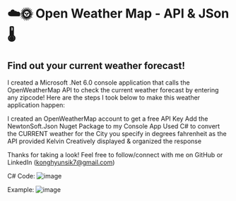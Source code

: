 <h1>☁️🌞 Open Weather Map - API & JSon 🌡️</h1>
<h2>Find out your current weather forecast!</h2>
I created a Microsoft .Net 6.0 console application that calls the OpenWeatherMap API to check the current weather forecast by entering any zipcode! Here are the steps I took below to make this weather application happen:

I created an OpenWeatherMap account to get a free API Key
Add the NewtonSoft.Json Nuget Package to my Console App
Used C# to convert the CURRENT weather for the City you specify in degrees fahrenheit as the API provided Kelvin
Creatively displayed & organized the response

Thanks for taking a look! Feel free to follow/connect with me on GitHub or LinkedIn (konghyunsik7@gmail.com)

C# Code:
![image](https://user-images.githubusercontent.com/74017545/190187223-7e1c933a-78db-4fd6-a734-223363af8fcc.png)

Example:
![image](https://user-images.githubusercontent.com/74017545/190189867-5a99b2c2-410d-4a37-9531-84578c2af6db.png)

